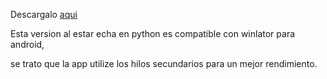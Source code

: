 Descargalo [aqui](https://github.com/kastomd/Editor_indice_Py/releases)

Esta version al estar echa en python es compatible con winlator para android,

se trato que la app utilize los hilos secundarios para un mejor rendimiento.
